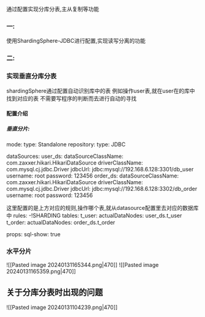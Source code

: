 通过配置实现分库分表,主从复制等功能
### 一:
使用ShardingSphere-JDBC进行配置,实现读写分离的功能
### 二:
### 实现垂直分库分表
shardingSphere通过配置自动识别库中的表
例如操作user表,就在user在的库中找到对应的表
不需要写程序的判断而去进行自动的寻找
#### 配置介绍
##### 垂直分片:
mode:
  type: Standalone
  repository:
    type: JDBC

dataSources:
  user_ds:
    dataSourceClassName: com.zaxxer.hikari.HikariDataSource
    driverClassName: com.mysql.cj.jdbc.Driver
    jdbcUrl: jdbc:mysql://192.168.6.128:3301/db_user
    username: root
    password: 123456
  order_ds:
    dataSourceClassName: com.zaxxer.hikari.HikariDataSource
    driverClassName: com.mysql.cj.jdbc.Driver
    jdbcUrl: jdbc:mysql://192.168.6.128:3302/db_order
    username: root
    password: 123456

这里配置的是上方对应的规则,操作哪个表,就从datasource配置里去对应的数据库中
rules:
  -!SHARDING
    tables:
      t_user:
        actualDataNodes: user_ds.t_user
      t_order:
        actualDataNodes: order_ds.t_order

props:
  sql-show: true

### 水平分片
![[Pasted image 20240131165344.png|470]]
![[Pasted image 20240131165359.png|470]]


## 关于分库分表时出现的问题

![[Pasted image 20240131104239.png|470]]